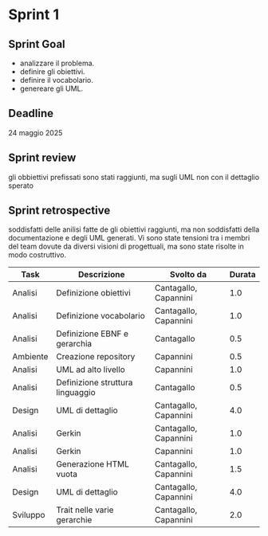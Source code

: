 # Sprint 1

## Sprint Goal

- analizzare il problema.
- definire gli obiettivi.
- definire il vocabolario.
- genereare gli UML.

## Deadline

24 maggio 2025

## Sprint review

gli obbiettivi prefissati sono stati raggiunti, ma sugli UML non con il dettaglio sperato

## Sprint retrospective

soddisfatti delle anilisi fatte de gli obiettivi raggiunti, ma non soddisfatti della documentazione e degli UML generati.
Vi sono state tensioni tra i membri del team dovute da diversi visioni di progettuali, ma sono state risolte in modo costruttivo.


| Task     | Descrizione                      | Svolto da             | Durata |
| -------- |----------------------------------| --------------------- | ------ |
| Analisi  | Definizione obiettivi            | Cantagallo, Capannini | 1.0    |
| Analisi  | Definizione vocabolario          | Cantagallo, Capannini | 1.0    |
| Analisi  | Definizione EBNF e gerarchia     | Cantagallo            | 0.5    |
| Ambiente | Creazione repository             | Capannini             | 0.5    |
| Analisi  | UML ad alto livello              | Capannini             | 1.0    |
| Analisi  | Definizione struttura linguaggio | Cantagallo            | 0.5    |
| Design   | UML di dettaglio                 | Cantagallo, Capannini | 4.0    |
| Analisi  | Gerkin                           | Cantagallo, Capannini | 1.0    |
| Analisi  | Gerkin                           | Capannini             | 1.0    |
| Analisi  | Generazione HTML vuota           | Cantagallo, Capannini | 1.5    |
| Design   | UML di dettaglio                 | Cantagallo, Capannini | 4.0    |
| Sviluppo | Trait nelle varie gerarchie      | Cantagallo, Capannini | 2.0    |

